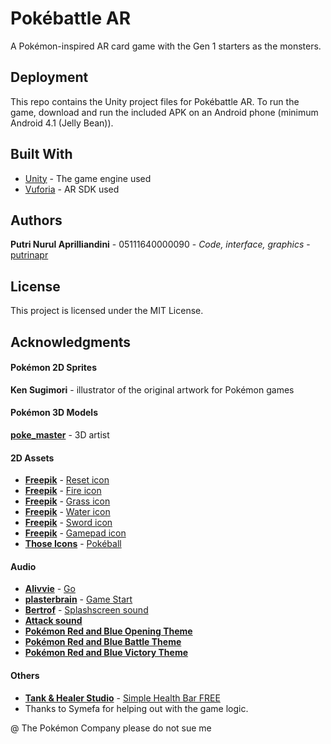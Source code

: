 # Pokébattle AR

A Pokémon-inspired AR card game with the Gen 1 starters as the monsters.

## Deployment

This repo contains the Unity project files for Pokébattle AR.
To run the game, download and run the included APK on an Android phone (minimum Android 4.1 (Jelly Bean)).

## Built With

* [Unity](https://unity3d.com/get-unity/download/archive) - The game engine used
* [Vuforia](https://developer.vuforia.com/downloads/sdk) - AR SDK used

## Authors

**Putri Nurul Aprilliandini** - 05111640000090 - *Code, interface, graphics* - [putrinapr](https://github.com/putrinapr)

## License

This project is licensed under the MIT License.

## Acknowledgments

#### Pokémon 2D Sprites

**Ken Sugimori** - illustrator of the original artwork for Pokémon games

#### Pokémon 3D Models

[**poke_master**](https://free3d.com/user/poke_master) - 3D artist

#### 2D Assets

* [**Freepik**](https://www.flaticon.com/authors/freepik) - [Reset icon](https://www.flaticon.com/free-icon/rotating-arrow-to-the-left_17071)
* [**Freepik**](https://www.flaticon.com/authors/freepik) - [Fire icon](https://www.flaticon.com/free-icon/rotating-arrow-to-the-left_17071)
* [**Freepik**](https://www.flaticon.com/authors/freepik) - [Grass icon](https://www.flaticon.com/free-icon/grass_346213)
* [**Freepik**](https://www.flaticon.com/authors/freepik) - [Water icon](https://www.flaticon.com/free-icon/drop_414974)
* [**Freepik**](https://www.flaticon.com/authors/freepik) - [Sword icon](https://www.flaticon.com/free-icon/sword_2282636)
* [**Freepik**](https://www.flaticon.com/authors/freepik) - [Gamepad icon](https://www.flaticon.com/free-icon/gamepad_2285844)
* [**Those Icons**](https://www.flaticon.com/authors/those-icons) - [Pokéball](https://www.flaticon.com/free-icon/pokemon-go_813459)

#### Audio

* [**Alivvie**](https://freesound.org/people/Alivvie/) - [Go](https://freesound.org/people/Alivvie/sounds/451272/)
* [**plasterbrain**](https://freesound.org/people/plasterbrain/) - [Game Start](https://freesound.org/people/plasterbrain/sounds/243020/)
* [**Bertrof**](https://freesound.org/people/Bertrof/) - [Splashscreen sound](https://freesound.org/people/Bertrof/sounds/131660/)
* [**Attack sound**](https://downloads.khinsider.com/game-soundtracks/album/pokemon-sfx-gen-1-red-blue-attack-move-sounds-sfx/Cut.mp3)
* [**Pokémon Red and Blue Opening Theme**](https://www.youtube.com/watch?v=NdJQopRuH1E&t=1s)
* [**Pokémon Red and Blue Battle Theme**](https://www.youtube.com/watch?v=2Jmty_NiaXc&t=21s)
* [**Pokémon Red and Blue Victory Theme**](https://www.youtube.com/watch?v=NFch6XO5I_c)

#### Others

* [**Tank & Healer Studio**](https://assetstore.unity.com/publishers/10612) - [Simple Health Bar FREE](https://assetstore.unity.com/packages/tools/gui/simple-health-bar-free-95420)
* Thanks to Symefa for helping out with the game logic.

@ The Pokémon Company please do not sue me
